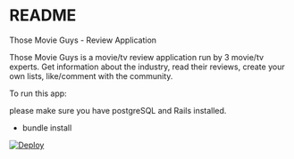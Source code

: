 # README

Those Movie Guys - Review Application

Those Movie Guys is a movie/tv review application run by 3 movie/tv experts. Get information about the industry, read their reviews, create your own lists, like/comment with the community. 

To run this app:

please make sure you have postgreSQL and Rails installed.

- bundle install


<a href="https://heroku.com/deploy">
  <img src="https://www.herokucdn.com/deploy/button.svg" alt="Deploy">
</a>
